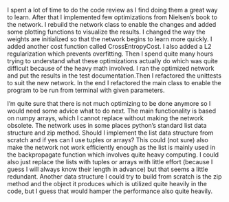 I spent a lot of time to do the code review as I find doing them a great way to learn. After that I implemented few optimizations from Nielsen’s book to the network. I rebuild the network class to enable the changes and added some plotting functions to visualize the results. I changed the way the weights are initialized so that the network begins to learn more quickly. I added another cost function called CrossEntropyCost. I also added a L2 regularization which prevents overfitting. Then I spend quite many hours trying to understand what these optimizations actually do which was quite difficult because of the heavy math involved. I ran the optimized network and put the results in the test documentation.Then I refactored the unittests to suit the new network. In the end I refactored the main class to enable the program to be run from terminal with given parameters. 

I’m quite sure that there is not much optimizing to be done anymore so I would need some advice what to do next. The main functionality is based on numpy arrays, which I cannot replace without making the network obsolete. The network uses in some places python’s standard list data structure and zip method. Should I implement the list data structure from scratch and if yes can I use tuples or arrays? This could (not sure) also make the network not work efficiently enough as the list is mainly used in the backpropagate function which involves quite heavy computing. I could also just replace the lists with tuples or arrays with little effort (because I guess I will always know their length in advance) but that seems a little redundant.  Another data structure I could try to build from scratch is the zip method and the object it produces which is utilized quite heavily in the code, but I guess that would hamper the performance also quite heavily.
